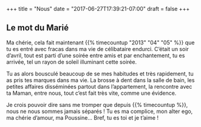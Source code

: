 +++
title = "Nous"
date = "2017-06-27T17:39:21-07:00"
draft = false
+++

## Le mot du Marié


Ma chérie, cela fait maintenant {{% timecountup "2013" "04" "05" %}} que tu es entré avec fracas dans ma vie de célibataire endurci. C’était un soir d’avril, tout est parti d’une soirée entre amis et par enchantement, tu es arrivée, tel un rayon de soleil illuminant cette soirée.


Tu as alors bousculé beaucoup de se mes habitudes et très rapidement, tu as pris tes marques dans ma vie. La brosse à dent dans la salle de bain, les petites affaires disséminées partout dans l’appartement, la rencontre avec ta Maman, entre nous, tout c’est fait très vite, comme une évidence.


Je crois pouvoir dire sans me tromper que depuis {{% timecountup %}}, nous ne nous sommes jamais séparés ! Tu es ma complice, mon alter ego, ma chérie d’amour, ma Poussine... Bref, tu es toi et je t’aime !